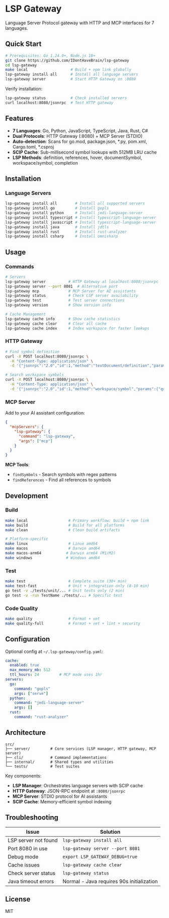 # LSP Gateway

Language Server Protocol gateway with HTTP and MCP interfaces for 7 languages.

## Quick Start

```bash
# Prerequisites: Go 1.24.0+, Node.js 18+
git clone https://github.com/IDontHaveBrain/lsp-gateway
cd lsp-gateway
make local                   # Build + npm link globally
lsp-gateway install all      # Install all language servers
lsp-gateway server           # Start HTTP Gateway on :8080
```

Verify installation:
```bash
lsp-gateway status           # Check installed servers
curl localhost:8080/jsonrpc  # Test HTTP gateway
```

## Features

- **7 Languages**: Go, Python, JavaScript, TypeScript, Java, Rust, C#
- **Dual Protocols**: HTTP Gateway (:8080) + MCP Server (STDIO)
- **Auto-detection**: Scans for go.mod, package.json, *.py, pom.xml, Cargo.toml, *.csproj
- **SCIP Cache**: Sub-millisecond symbol lookups with 512MB LRU cache
- **LSP Methods**: definition, references, hover, documentSymbol, workspace/symbol, completion

## Installation

### Language Servers

```bash
lsp-gateway install all        # Install all supported servers
lsp-gateway install go         # Install gopls
lsp-gateway install python     # Install jedi-language-server
lsp-gateway install typescript # Install typescript-language-server
lsp-gateway install javascript # Install typescript-language-server
lsp-gateway install java       # Install jdtls
lsp-gateway install rust       # Install rust-analyzer
lsp-gateway install csharp     # Install omnisharp
```

## Usage

### Commands

```bash
# Servers
lsp-gateway server          # HTTP Gateway at localhost:8080/jsonrpc
lsp-gateway server --port 8081  # Alternative port
lsp-gateway mcp             # MCP Server for AI assistants
lsp-gateway status          # Check LSP server availability
lsp-gateway test            # Test server connections
lsp-gateway version         # Show version info

# Cache Management
lsp-gateway cache info      # Show cache statistics
lsp-gateway cache clear     # Clear all cache
lsp-gateway cache index     # Index workspace for faster lookups
```

### HTTP Gateway

```bash
# Find symbol definition
curl -X POST localhost:8080/jsonrpc \
  -H "Content-Type: application/json" \
  -d '{"jsonrpc":"2.0","id":1,"method":"textDocument/definition","params":{"textDocument":{"uri":"file:///path/to/file.go"},"position":{"line":10,"character":5}}}'

# Search workspace symbols
curl -X POST localhost:8080/jsonrpc \
  -H "Content-Type: application/json" \
  -d '{"jsonrpc":"2.0","id":1,"method":"workspace/symbol","params":{"query":"Router"}}'
```

### MCP Server

Add to your AI assistant configuration:
```json
{
  "mcpServers": {
    "lsp-gateway": {
      "command": "lsp-gateway",
      "args": ["mcp"]
    }
  }
}
```

**MCP Tools**: 
- `findSymbols` - Search symbols with regex patterns
- `findReferences` - Find all references to symbols

## Development

### Build

```bash
make local                  # Primary workflow: build + npm link
make build                  # Build for all platforms
make clean                  # Clean build artifacts

# Platform-specific
make linux                  # Linux amd64
make macos                  # Darwin amd64  
make macos-arm64           # Darwin arm64 (M1/M2)
make windows               # Windows amd64
```

### Test

```bash
make test                   # Complete suite (30+ min)
make test-fast              # Unit + integration only (8-10 min)
go test -v ./tests/unit/... # Unit tests only (2 min)
go test -v -run TestName ./tests/... # Specific test
```

### Code Quality

```bash
make quality                # Format + vet
make quality-full           # Format + vet + lint + security
```

## Configuration

Optional config at `~/.lsp-gateway/config.yaml`:
```yaml
cache:
  enabled: true
  max_memory_mb: 512
  ttl_hours: 24         # MCP mode uses 1hr
servers:
  go:
    command: "gopls"
    args: ["serve"]
  python:
    command: "jedi-language-server"
    args: []
  rust:
    command: "rust-analyzer"
```

## Architecture

```
src/
├── server/         # Core services (LSP manager, HTTP gateway, MCP server)
├── cli/            # Command implementations
├── internal/       # Shared types and utilities
└── tests/          # Test suites
```

Key components:
- **LSP Manager**: Orchestrates language servers with SCIP cache
- **HTTP Gateway**: JSON-RPC endpoint at `:8080/jsonrpc`  
- **MCP Server**: STDIO protocol for AI assistants
- **SCIP Cache**: Memory-efficient symbol indexing

## Troubleshooting

| Issue | Solution |
|-------|----------|
| LSP server not found | `lsp-gateway install all` |
| Port 8080 in use | `lsp-gateway server --port 8081` |
| Debug mode | `export LSP_GATEWAY_DEBUG=true` |
| Cache issues | `lsp-gateway cache clear` |
| Check server status | `lsp-gateway status` |
| Java timeout errors | Normal - Java requires 90s initialization |

## License

MIT